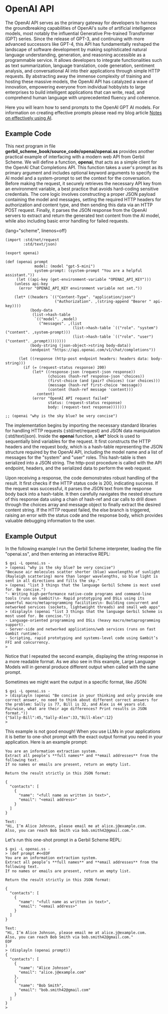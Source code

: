 # OpenAI API

The OpenAI API serves as the primary gateway for developers to harness the groundbreaking capabilities of OpenAI's suite of artificial intelligence models, most notably the influential Generative Pre-trained Transformer (GPT) series. Since the release of GPT-3, and continuing with more advanced successors like GPT-4, this API has fundamentally reshaped the landscape of software development by making sophisticated natural language understanding, generation, and reasoning accessible as a programmable service. It allows developers to integrate functionalities such as text summarization, language translation, code generation, sentiment analysis, and conversational AI into their applications through simple HTTP requests. By abstracting away the immense complexity of training and hosting these massive models, the OpenAI API has catalyzed a wave of innovation, empowering everyone from individual hobbyists to large enterprises to build intelligent applications that can write, read, and comprehend human language with unprecedented fluency and coherence.

Here you will learn how to send prompts to the OpenAI GPT AI models. For information on creating effective prompts please read my blog article [Notes on effectively using AI](https://mark-watson.blogspot.com/2025/08/notes-on-effectively-using-ai.html).

## Example Code

This next program in file **gerbil_scheme_book/source_code/openai/openai.ss** provides another practical example of interfacing with a modern web API from Gerbil Scheme. We will define a function, **openai**, that acts as a simple client for the OpenAI Chat Completions API. This function takes a user's prompt as its primary argument and includes optional keyword arguments to specify the AI model and a system-prompt to set the context for the conversation. Before making the request, it securely retrieves the necessary API key from an environment variable, a best practice that avoids hard-coding sensitive credentials. The core logic involves constructing a proper JSON payload containing the model and messages, setting the required HTTP headers for authorization and content type, and then sending this data via an HTTP POST request. Finally, it parses the JSON response from the OpenAI servers to extract and return the generated text content from the AI model, while also including basic error handling for failed requests.

{lang="scheme", linenos=off}
```
(import :std/net/request
        :std/text/json)

(export openai)

(def (openai prompt
             model: (model "gpt-5-mini")
             system-prompt: (system-prompt "You are a helpful assistant."))
     (let ((api-key (get-environment-variable "OPENAI_API_KEY")))
    (unless api-key
      (error "OPENAI_API_KEY environment variable not set."))

    (let* ((headers `(("Content-Type". "application/json")
                      ("Authorization". ,(string-append "Bearer " api-key))))
           (body-data
            (list->hash-table
             `(("model". ,model)
               ("messages". ,(list
                              (list->hash-table `(("role". "system") ("content". ,system-prompt)))
                              (list->hash-table `(("role". "user") ("content". ,prompt))))))))
           (body-string (json-object->string body-data))
           (endpoint "https://api.openai.com/v1/chat/completions"))

      (let ((response (http-post endpoint headers: headers data: body-string)))
        (if (= (request-status response) 200)
            (let* ((response-json (request-json response))
                   (choices (hash-ref response-json 'choices))
                   (first-choice (and (pair? choices) (car choices)))
                   (message (hash-ref first-choice 'message))
                   (content (hash-ref message 'content)))
              content)
            (error "OpenAI API request failed"
                   status: (request-status response)
                   body: (request-text response)))))))

;; (openai "why is the sky blue? be very concise")
```

The implementation begins by importing the necessary standard libraries for handling HTTP requests (:std/net/request) and JSON data manipulation (:std/text/json). Inside the **openai** function, a **let*** block is used to sequentially bind variables for the request. It first constructs the HTTP headers and the request body, which is a hash-table representing the JSON structure required by the OpenAI API, including the model name and a list of messages for the "system" and "user" roles. This hash-table is then serialized into a JSON string. The http-post procedure is called with the API endpoint, headers, and the serialized data to perform the web request.

Upon receiving a response, the code demonstrates robust handling of the result. It first checks if the HTTP status code is 200, indicating success. If the request was successful, it parses the JSON text from the response body back into a hash-table. It then carefully navigates the nested structure of this response data using a chain of hash-ref and car calls to drill down through the choices array and message object to finally extract the desired content string. If the HTTP request failed, the else branch is triggered, raising an error with the status code and the response body, which provides valuable debugging information to the user.

## Example Output

In the following example I run the Gerbil Scheme interpreter, loading the file "openai.ss", and then entering an interactive REPL:

```console
$ gxi -L openai.ss -
> (openai "why is the sky blue? be very concise")
"Because air molecules scatter shorter (blue) wavelengths of sunlight (Rayleigh scattering) more than longer wavelengths, so blue light is sent in all directions and fills the sky."
> (openai "list 3 things that the language Gerbil Scheme is most used for. Be concise.")
"- Writing high-performance native-code programs and command-line tools (runs on Gambit)\n- Rapid prototyping and DSLs using its powerful macro/metaprogramming facilities\n- Building concurrent and networked services (sockets, lightweight threads) and small web apps"
> (displayln (openai "list 3 things that the language Gerbil Scheme is most used for. Be concise."))
- Language-oriented programming and DSLs (heavy macro/metaprogramming support).  
- Server-side and networked applications/web services (runs on fast Gambit runtime).  
- Scripting, rapid prototyping and systems-level code using Gambit’s FFI and concurrency.
>
```

Notice that I repeated the second example, displaying the string response in a more readable format. As we also see in this example, Large Language Models will in general produce different output when called with the same prompt.

Sometimes we might want the output in a specific format, like JSON:

```console
$ gxi -L openai.ss -
> (displayln (openai "Be concise in your thinking and only provide one correct answer, no need to think about different correct answers for the problem: Sally is 77, Bill is 32, and Alex is 44 years old. Pairwise, what are their age differences? Print results in JSON format."))
{"Sally-Bill":45,"Sally-Alex":33,"Bill-Alex":12}
>
```

This example is not good enough! When you use LLMs in your applications it is better to one-shot prompt with the exact output format you need in your application. Here is an example prompt:

```text
You are an information extraction system.
Extract all people’s **full names** and **email addresses** from the following text.
If no names or emails are present, return an empty list.

Return the result strictly in this JSON format:

{
  "contacts": [
    {
      "name": "<full name as written in text>",
      "email": "<email address>"
    }
  ]
}

Text:
"Hi, I’m Alice Johnson, please email me at alice.j@example.com.  
Also, you can reach Bob Smith via bob.smith42@gmail.com."
```

Let's run this one-shot prompt in a Gerbil Scheme REPL:

```console
$ gxi -L openai.ss -
> (def prompt #<<EOF
You are an information extraction system.
Extract all people’s **full names** and **email addresses** from the following text.
If no names or emails are present, return an empty list.

Return the result strictly in this JSON format:

{
  "contacts": [
    {
      "name": "<full name as written in text>",
      "email": "<email address>"
    }
  ]
}

Text:
"Hi, I’m Alice Johnson, please email me at alice.j@example.com.  
Also, you can reach Bob Smith via bob.smith42@gmail.com."
EOF
)
> (displayln (openai prompt))
{
  "contacts": [
    {
      "name": "Alice Johnson",
      "email": "alice.j@example.com"
    },
    {
      "name": "Bob Smith",
      "email": "bob.smith42@gmail.com"
    }
  ]
}
> 
```
